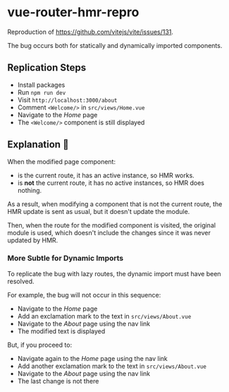 # vue-router-hmr-repro

Reproduction of https://github.com/vitejs/vite/issues/131.

The bug occurs both for statically and dynamically imported components.

## Replication Steps

- Install packages
- Run `npm run dev`
- Visit `http://localhost:3000/about`
- Comment `<Welcome/>` in `src/views/Home.vue`
- Navigate to the _Home_ page
- The `<Welcome/>` component is still displayed

## Explanation 🐞

When the modified page component:

- is the current route, it has an active instance, so HMR works.
- is __not__ the current route, it has no active instances, so HMR does nothing.

As a result, when modifying a component that is not the current route, the HMR
update is sent as usual, but it doesn't update the module.

Then, when the route for the modified component is visited, the original module
is used, which doesn't include the changes since it was never updated by HMR.

### More Subtle for Dynamic Imports

To replicate the bug with lazy routes, the dynamic import must have been resolved.

For example, the bug will not occur in this sequence:

- Navigate to the _Home_ page
- Add an exclamation mark to the text in `src/views/About.vue`
- Navigate to the _About_ page using the nav link
- The modified text is displayed

But, if you proceed to:

- Navigate again to the _Home_ page using the nav link
- Add another exclamation mark to the text in `src/views/About.vue`
- Navigate to the _About_ page using the nav link
- The last change is not there
